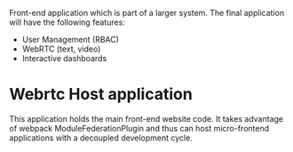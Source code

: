 Front-end application which is part of a larger system. The final application will have the following features:
- User Management (RBAC)
- WebRTC (text, video)
- Interactive dashboards 

# Webrtc Host application
This application holds the main front-end website code. It takes advantage of webpack ModuleFederationPlugin and thus can host micro-frontend applications with a decoupled development cycle.